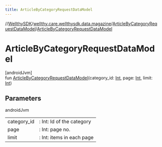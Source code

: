 ```yaml
---
title: ArticleByCategoryRequestDataModel
---
```

//[WellthySDK](../../../index.html)/[wellthy.care.wellthysdk.data.magazine](../index.html)/[ArticleByCategoryRequestDataModel](index.html)/[ArticleByCategoryRequestDataModel](-article-by-category-request-data-model.html)



# ArticleByCategoryRequestDataModel



[androidJvm]\
fun [ArticleByCategoryRequestDataModel](-article-by-category-request-data-model.html)(category_id: [Int](https://kotlinlang.org/api/latest/jvm/stdlib/kotlin/-int/index.html), page: [Int](https://kotlinlang.org/api/latest/jvm/stdlib/kotlin/-int/index.html), limit: [Int](https://kotlinlang.org/api/latest/jvm/stdlib/kotlin/-int/index.html))



## Parameters


androidJvm

| | |
|---|---|
| category_id | : Int: Id of the category |
| page | : Int: page no. |
| limit | : Int: items in each page |




